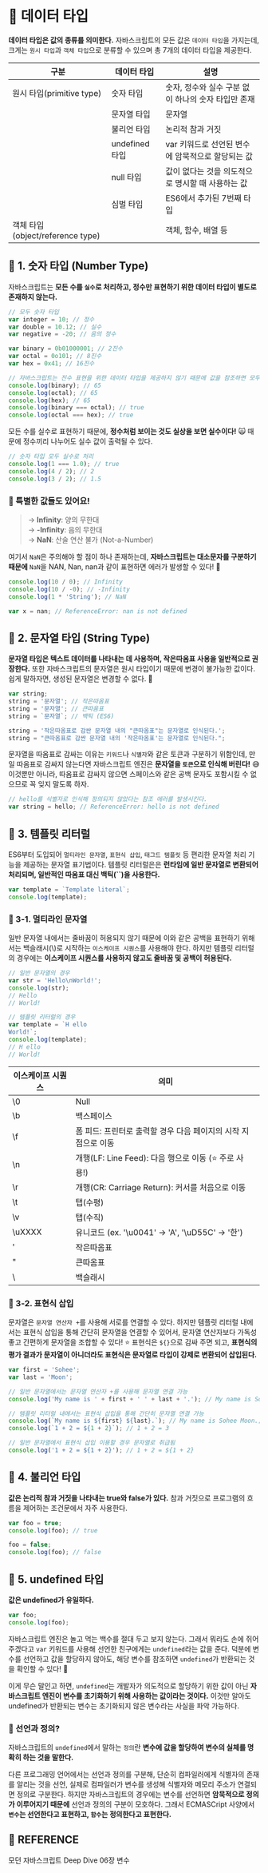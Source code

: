 # 🚀 데이터 타입

**데이터 타입은 값의 종류를 의미한다.** 자바스크립트의 모든 값은 `데이터 타입`을 가지는데, 크게는 `원시 타입`과 `객체 타입`으로 분류할 수 있으며 총 7개의 데이터 타입을 제공한다.

| 구분                             | 데이터 타입    | 설명                                                |
| -------------------------------- | -------------- | --------------------------------------------------- |
| 원시 타입(primitive type)        | 숫자 타입      | 숫자, 정수와 실수 구분 없이 하나의 숫자 타입만 존재 |
|                                  | 문자열 타입    | 문자열                                              |
|                                  | 불리언 타입    | 논리적 참과 거짓                                    |
|                                  | undefined 타입 | var 키워드로 선언된 변수에 암묵적으로 할당되는 값   |
|                                  | null 타입      | 값이 없다는 것을 의도적으로 명시할 때 사용하는 값   |
|                                  | 심벌 타입      | ES6에서 추가된 7번째 타입                           |
| 객체 타입(object/reference type) |                | 객체, 함수, 배열 등                                 |

## 🔎 1. 숫자 타입 (Number Type)

자바스크립트는 **모든 수를 `실수`로 처리하고, 정수만 표현하기 위한 데이터 타입이 별도로 존재하지 않는다.**

```javascript
// 모두 숫자 타입
var integer = 10; // 정수
var double = 10.12; // 실수
var negative = -20; // 음의 정수

var binary = 0b01000001; // 2진수
var octal = 0o101; // 8진수
var hex = 0x41; // 16진수

// 자바스크립트는 진수 표현을 위한 데이터 타입을 제공하지 않기 때문에 값을 참조하면 모두 10진수로 해석됨
console.log(binary); // 65
console.log(octal); // 65
console.log(hex); // 65
console.log(binary === octal); // true
console.log(octal === hex); // true
```

모든 수를 실수로 표현하기 때문에, **정수처럼 보이는 것도 실상을 보면 실수이다!** 🙀 때문에 정수끼리 나누어도 실수 값이 출력될 수 있다.

```javascript
// 숫자 타입 모두 실수로 처리
console.log(1 === 1.0); // true
console.log(4 / 2); // 2
console.log(3 / 2); // 1.5
```

### 🧐 특별한 값들도 있어요!

> → **Infinity**: 양의 무한대  
> → **-Infinity**: 음의 무한대  
> → **NaN**: 산술 연산 불가 (Not-a-Number)

여기서 `NaN`은 주의해야 할 점이 하나 존재하는데, **자바스크립트는 대소문자를 구분하기 때문에** `NaN`을 NAN, Nan, nan과 같이 표현하면 에러가 발생할 수 있다! 🚨

```javascript
console.log(10 / 0); // Infinity
console.log(10 / -0); // -Infinity
console.log(1 * 'String'); // NaN

var x = nan; // ReferenceError: nan is not defined
```

## 🔎 2. 문자열 타입 (String Type)

**문자열 타입은 텍스트 데이터를 나타내는 데 사용하며, 작은따옴표 사용을 일반적으로 권장한다.** 또한 자바스크립트의 문자열은 원시 타입이기 때문에 변경이 불가능한 값이다. 쉽게 말하자면, 생성된 문자열은 변경할 수 없다. 👻

```javascript
var string;
string = '문자열'; // 작은따옴표
string = '문자열'; // 큰따옴표
string = `문자열`; // 백틱 (ES6)

string = '작은따옴표로 감싼 문자열 내의 "큰따옴표"는 문자열로 인식된다.';
string = "큰따옴표로 감싼 문자열 내의 '작은따옴표'는 문자열로 인식된다.";
```

문자열을 따옴표로 감싸는 이유는 `키워드`나 `식별자`와 같은 토큰과 구분하기 위함인데, 만일 따옴표로 감싸지 않는다면 자바스크립트 엔진은 **문자열을 `토큰`으로 인식해 버린다!** 😅 이것뿐만 아니라, 따옴표로 감싸지 않으면 스페이스와 같은 공백 문자도 포함시킬 수 없으므로 꼭 잊지 말도록 하자.

```javascript
// hello를 식별자로 인식해 정의되지 않았다는 참조 에러를 발생시킨다.
var string = hello; // ReferenceError: hello is not defined
```

## 🔎 3. 템플릿 리터럴

ES6부터 도입되어 `멀티라인 문자열`, `표현식 삽입`, `태그드 템플릿` 등 편리한 문자열 처리 기능을 제공하는 문자열 표기법이다. 템플릿 리터럴은은 **런타임에 일반 문자열로 변환되어 처리되며, 일반적인 따옴표 대신 백틱(``)을 사용한다.**

```javascript
var template = `Template literal`;
console.log(template);
```

### 💬 3-1. 멀티라인 문자열

일반 문자열 내에서는 줄바꿈이 허용되지 않기 때문에 이와 같은 공백을 표현하기 위해서는 백슬래시(\\)로 시작하는 `이스케이프 시퀀스`를 사용해야 한다. 하지만 템플릿 리터럴의 경우에는 **이스케이프 시퀀스를 사용하지 않고도 줄바꿈 및 공백이 허용된다.**

```javascript
// 일반 문자열의 경우
var str = 'Hello\nWorld!';
console.log(str);
// Hello
// World!

// 템플릿 리터럴의 경우
var template = `H ello
World!`;
console.log(template);
// H ello
// World!
```

| 이스케이프 시퀀스 | 의미                                                           |
| ----------------- | -------------------------------------------------------------- |
| \0                | Null                                                           |
| \b                | 백스페이스                                                     |
| \f                | 폼 피드: 프린터로 출력할 경우 다음 페이지의 시작 지점으로 이동 |
| \n                | 개행(LF: Line Feed): 다음 행으로 이동 (⭐️ 주로 사용!)         |
| \r                | 개행(CR: Carriage Return): 커서를 처음으로 이동                |
| \t                | 탭(수평)                                                       |
| \v                | 탭(수직)                                                       |
| \uXXXX            | 유니코드 (ex. '\u0041' → 'A', '\uD55C' → '한')                 |
| \'                | 작은따옴표                                                     |
| \"                | 큰따옴표                                                       |
| \\                | 백슬래시                                                       |

### 💬 3-2. 표현식 삽입

문자열은 `문자열 연산자 +`를 사용해 서로를 연결할 수 있다. 하지만 템플릿 리터럴 내에서는 표현식 삽입을 통해 간단히 문자열을 연결할 수 있어서, 문자열 연산자보다 가독성 좋고 간편하게 문자열을 조합할 수 있다! ⭐️ 표현식은 `${}`으로 감싸 주면 되고, **표현식의 평가 결과가 문자열이 아니더라도 표현식은 문자열로 타입이 강제로 변환되어 삽입된다.**

```javascript
var first = 'Sohee';
var last = 'Moon';

// 일반 문자열에서는 문자열 연산자 +를 사용해 문자열 연결 가능
console.log('My name is ' + first + ' ' + last + '.'); // My name is Sohee Moon.;

// 템플릿 리터럴 내에서는 표현식 삽입을 통해 간단히 문자열 연결 가능
console.log(`My name is ${first} ${last}.`); // My name is Sohee Moon.;
console.log(`1 + 2 = ${1 + 2}`); // 1 + 2 = 3

// 일반 문자열에서 표현식 삽입 이용할 경우 문자열로 취급됨
console.log('1 + 2 = ${1 + 2}'); // 1 + 2 = ${1 + 2}
```

## 🔎 4. 불리언 타입

**값은 논리적 참과 거짓을 나타내는 true와 false가 있다.** 참과 거짓으로 프로그램의 흐름을 제어하는 조건문에서 자주 사용한다.

```javascript
var foo = true;
console.log(foo); // true

foo = false;
console.log(foo); // false
```

## 🔎 5. undefined 타입

**값은 undefined가 유일하다.**

```javascript
var foo;
console.log(foo);
```

자바스크립트 엔진은 놀고 먹는 백수를 절대 두고 보지 않는다. 그래서 뭐라도 손에 쥐어 주겠다고 `var` 키워드를 사용해 선언한 친구에게는 `undefined`라는 값을 준다. 덕분에 변수를 선언하고 값을 할당하지 않아도, 해당 변수를 참조하면 `undefined`가 반환되는 것을 확인할 수 있다! 👀

이게 무슨 말인고 하면, `undefined`는 개발자가 의도적으로 할당하기 위한 값이 아닌 **자바스크립트 엔진이 변수를 초기화하기 위해 사용하는 값이라는 것이다.** 이것만 알아도 undefined가 반환되는 변수는 초기화되지 않은 변수라는 사실을 파악 가능하다.

### 🧐 선언과 정의?

자바스크립트의 `undefined`에서 말하는 `정의`란 **변수에 값을 할당하여 변수의 실체를 명확히 하는 것을 말한다.**

다른 프로그래밍 언어에서는 선언과 정의를 구분해, 단순히 컴파일러에게 식별자의 존재를 알리는 것을 선언, 실제로 컴파일러가 변수를 생성해 식별자와 메모리 주소가 연결되면 정의로 구분한다. 하지만 자바스크립트의 경우에는 변수를 선언하면 **암묵적으로 정의가 이루어지기 때문에** 선언과 정의의 구분이 모호하다. 그래서 ECMASCript 사양에서 **`변수`는 선언한다고 표현하고, `함수`는 정의한다고 표현한다.**

## 👀 REFERENCE

모던 자바스크립트 Deep Dive 06장 변수

